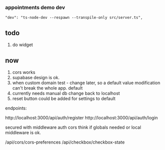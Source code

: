 ### appointments demo dev

`"dev": "ts-node-dev --respawn --transpile-only src/server.ts",`

## todo
1. do widget

## now
1. cors works
2. supabase design is ok.
3. when custom domain test - change later, so a default value modification can't break the whole app. default
4. currently needs manual db change back to localhost
5. reset button could be added for settings to default

endpoints:

http://localhost:3000/api/auth/register
http://localhost:3000/api/auth/login

secured with middleware auth cors
think if globals needed or local middleware is ok.

/api/cors/cors-preferences
/api/checkbox/checkbox-state
